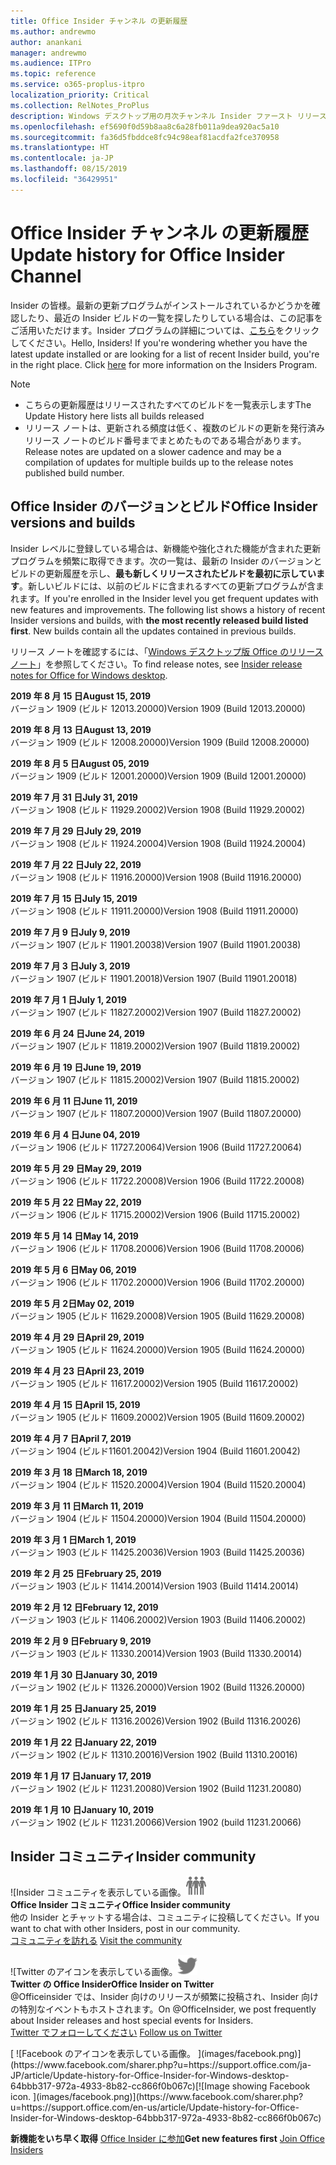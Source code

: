 ```yaml
---
title: Office Insider チャンネル の更新履歴
ms.author: andrewmo
author: anankani
manager: andrewmo
ms.audience: ITPro
ms.topic: reference
ms.service: o365-proplus-itpro
localization_priority: Critical
ms.collection: RelNotes_ProPlus
description: Windows デスクトップ用の月次チャンネル Insider ファースト リリースの更新履歴を Insider の皆様に提供します。
ms.openlocfilehash: ef5690f0d59b8aa8c6a28fb011a9dea920ac5a10
ms.sourcegitcommit: fa36d5fbddce8fc94c98eaf81acdfa2fce370958
ms.translationtype: HT
ms.contentlocale: ja-JP
ms.lasthandoff: 08/15/2019
ms.locfileid: "36429951"
---
```

# <a name="update-history-for-office-insider-channel"></a><span data-ttu-id="063cc-103">Office Insider チャンネル の更新履歴</span><span class="sxs-lookup"><span data-stu-id="063cc-103">Update history for Office Insider Channel</span></span>

<span data-ttu-id="063cc-p101">Insider の皆様。最新の更新プログラムがインストールされているかどうかを確認したり、最近の Insider ビルドの一覧を探したりしている場合は、この記事をご活用いただけます。Insider プログラムの詳細については、[こちら](https://insider.office.com/)をクリックしてください。</span><span class="sxs-lookup"><span data-stu-id="063cc-p101">Hello, Insiders! If you're wondering whether you have the latest update installed or are looking for a list of recent Insider build, you're in the right place. Click [here](https://insider.office.com/) for more information on the Insiders Program.</span></span>

> [!NOTE]
> - <span data-ttu-id="063cc-107">こちらの更新履歴はリリースされたすべてのビルドを一覧表示します</span><span class="sxs-lookup"><span data-stu-id="063cc-107">The Update History here lists all builds released</span></span>
> - <span data-ttu-id="063cc-108">リリース ノートは、更新される頻度は低く、複数のビルドの更新を発行済みリリース ノートのビルド番号までまとめたものである場合があります。</span><span class="sxs-lookup"><span data-stu-id="063cc-108">Release notes are updated on a slower cadence and may be a compilation of updates for multiple builds up to the release notes published build number.</span></span>



## <a name="office-insider-versions-and-builds"></a><span data-ttu-id="063cc-109">Office Insider のバージョンとビルド</span><span class="sxs-lookup"><span data-stu-id="063cc-109">Office Insider versions and builds</span></span>

<span data-ttu-id="063cc-p102">Insider レベルに登録している場合は、新機能や強化された機能が含まれた更新プログラムを頻繁に取得できます。次の一覧は、最新の Insider のバージョンとビルドの更新履歴を示し、**最も新しくリリースされたビルドを最初に示しています**。新しいビルドには、以前のビルドに含まれるすべての更新プログラムが含まれます。</span><span class="sxs-lookup"><span data-stu-id="063cc-p102">If you're enrolled in the Insider level you get frequent updates with new features and improvements. The following list shows a history of recent Insider versions and builds, with **the most recently released build listed first**. New builds contain all the updates contained in previous builds.</span></span> 

<span data-ttu-id="063cc-113">リリース ノートを確認するには、「[Windows デスクトップ版 Office のリリース ノート](https://docs.microsoft.com/ja-JP/OfficeUpdates/release-notes-office-insider)」を参照してください。</span><span class="sxs-lookup"><span data-stu-id="063cc-113">To find release notes, see [Insider release notes for Office for Windows desktop](https://docs.microsoft.com/en-us/OfficeUpdates/release-notes-office-insider).</span></span>

[//]: # (削除禁止)

<span data-ttu-id="063cc-115">**2019 年 8 月 15 日**</span><span class="sxs-lookup"><span data-stu-id="063cc-115">**August 15, 2019**</span></span><br/>
<span data-ttu-id="063cc-116">バージョン 1909 (ビルド 12013.20000)</span><span class="sxs-lookup"><span data-stu-id="063cc-116">Version 1909 (Build 12013.20000)</span></span><br/>

<span data-ttu-id="063cc-117">**2019 年 8 月 13 日**</span><span class="sxs-lookup"><span data-stu-id="063cc-117">**August 13, 2019**</span></span><br/>
<span data-ttu-id="063cc-118">バージョン 1909 (ビルド 12008.20000)</span><span class="sxs-lookup"><span data-stu-id="063cc-118">Version 1909 (Build 12008.20000)</span></span><br/>

<span data-ttu-id="063cc-119">**2019 年 8 月 5 日**</span><span class="sxs-lookup"><span data-stu-id="063cc-119">**August 05, 2019**</span></span><br/>
<span data-ttu-id="063cc-120">バージョン 1909 (ビルド 12001.20000)</span><span class="sxs-lookup"><span data-stu-id="063cc-120">Version 1909 (Build 12001.20000)</span></span><br/>

<span data-ttu-id="063cc-121">**2019 年 7 月 31 日**</span><span class="sxs-lookup"><span data-stu-id="063cc-121">**July 31, 2019**</span></span><br/>
<span data-ttu-id="063cc-122">バージョン 1908 (ビルド 11929.20002)</span><span class="sxs-lookup"><span data-stu-id="063cc-122">Version 1908 (Build 11929.20002)</span></span><br/>

<span data-ttu-id="063cc-123">**2019 年 7 月 29 日**</span><span class="sxs-lookup"><span data-stu-id="063cc-123">**July 29, 2019**</span></span><br/>
<span data-ttu-id="063cc-124">バージョン 1908 (ビルド 11924.20004)</span><span class="sxs-lookup"><span data-stu-id="063cc-124">Version 1908 (Build 11924.20004)</span></span><br/>

<span data-ttu-id="063cc-125">**2019 年 7 月 22 日**</span><span class="sxs-lookup"><span data-stu-id="063cc-125">**July 22, 2019**</span></span><br/>
<span data-ttu-id="063cc-126">バージョン 1908 (ビルド 11916.20000)</span><span class="sxs-lookup"><span data-stu-id="063cc-126">Version 1908 (Build 11916.20000)</span></span><br/>

<span data-ttu-id="063cc-127">**2019 年 7 月 15 日**</span><span class="sxs-lookup"><span data-stu-id="063cc-127">**July 15, 2019**</span></span><br/>
<span data-ttu-id="063cc-128">バージョン 1908 (ビルド 11911.20000)</span><span class="sxs-lookup"><span data-stu-id="063cc-128">Version 1908 (Build 11911.20000)</span></span><br/>

<span data-ttu-id="063cc-129">**2019 年 7 月 9 日**</span><span class="sxs-lookup"><span data-stu-id="063cc-129">**July 9, 2019**</span></span><br/>
<span data-ttu-id="063cc-130">バージョン 1907 (ビルド 11901.20038)</span><span class="sxs-lookup"><span data-stu-id="063cc-130">Version 1907 (Build 11901.20038)</span></span><br/>

<span data-ttu-id="063cc-131">**2019 年 7 月 3 日**</span><span class="sxs-lookup"><span data-stu-id="063cc-131">**July 3, 2019**</span></span><br/>
<span data-ttu-id="063cc-132">バージョン 1907 (ビルド 11901.20018)</span><span class="sxs-lookup"><span data-stu-id="063cc-132">Version 1907 (Build 11901.20018)</span></span><br/>

<span data-ttu-id="063cc-133">**2019 年 7 月 1 日**</span><span class="sxs-lookup"><span data-stu-id="063cc-133">**July 1, 2019**</span></span><br/>
<span data-ttu-id="063cc-134">バージョン 1907 (ビルド 11827.20002)</span><span class="sxs-lookup"><span data-stu-id="063cc-134">Version 1907 (Build 11827.20002)</span></span><br/>

<span data-ttu-id="063cc-135">**2019 年 6 月 24 日**</span><span class="sxs-lookup"><span data-stu-id="063cc-135">**June 24, 2019**</span></span><br/>
<span data-ttu-id="063cc-136">バージョン 1907 (ビルド 11819.20002)</span><span class="sxs-lookup"><span data-stu-id="063cc-136">Version 1907 (Build 11819.20002)</span></span><br/>

<span data-ttu-id="063cc-137">**2019 年 6 月 19 日**</span><span class="sxs-lookup"><span data-stu-id="063cc-137">**June 19, 2019**</span></span><br/>
<span data-ttu-id="063cc-138">バージョン 1907 (ビルド 11815.20002)</span><span class="sxs-lookup"><span data-stu-id="063cc-138">Version 1907 (Build 11815.20002)</span></span><br/>

<span data-ttu-id="063cc-139">**2019 年 6 月 11 日**</span><span class="sxs-lookup"><span data-stu-id="063cc-139">**June 11, 2019**</span></span><br/>
<span data-ttu-id="063cc-140">バージョン 1907 (ビルド 11807.20000)</span><span class="sxs-lookup"><span data-stu-id="063cc-140">Version 1907 (Build 11807.20000)</span></span><br/>

<span data-ttu-id="063cc-141">**2019 年 6 月 4 日**</span><span class="sxs-lookup"><span data-stu-id="063cc-141">**June 04, 2019**</span></span><br/>
<span data-ttu-id="063cc-142">バージョン 1906 (ビルド 11727.20064)</span><span class="sxs-lookup"><span data-stu-id="063cc-142">Version 1906 (Build 11727.20064)</span></span><br/>


<span data-ttu-id="063cc-143">**2019 年 5 月 29 日**</span><span class="sxs-lookup"><span data-stu-id="063cc-143">**May 29, 2019**</span></span><br/>
<span data-ttu-id="063cc-144">バージョン 1906 (ビルド 11722.20008)</span><span class="sxs-lookup"><span data-stu-id="063cc-144">Version 1906 (Build 11722.20008)</span></span><br/>

<span data-ttu-id="063cc-145">**2019 年 5 月 22 日**</span><span class="sxs-lookup"><span data-stu-id="063cc-145">**May 22, 2019**</span></span><br/> <span data-ttu-id="063cc-146">バージョン 1906 (ビルド 11715.20002)</span><span class="sxs-lookup"><span data-stu-id="063cc-146">Version 1906 (Build 11715.20002)</span></span><br/> 

<span data-ttu-id="063cc-147">**2019 年 5 月 14 日**</span><span class="sxs-lookup"><span data-stu-id="063cc-147">**May 14, 2019**</span></span><br/> <span data-ttu-id="063cc-148">バージョン 1906 (ビルド 11708.20006)</span><span class="sxs-lookup"><span data-stu-id="063cc-148">Version 1906 (Build 11708.20006)</span></span><br/>

<span data-ttu-id="063cc-149">**2019 年 5 月 6 日**</span><span class="sxs-lookup"><span data-stu-id="063cc-149">**May 06, 2019**</span></span><br/>
<span data-ttu-id="063cc-150">バージョン 1906 (ビルド 11702.20000)</span><span class="sxs-lookup"><span data-stu-id="063cc-150">Version 1906 (Build 11702.20000)</span></span><br/>

<span data-ttu-id="063cc-151">**2019 年 5 月 2日**</span><span class="sxs-lookup"><span data-stu-id="063cc-151">**May 02, 2019**</span></span><br/>
<span data-ttu-id="063cc-152">バージョン 1905 (ビルド 11629.20008)</span><span class="sxs-lookup"><span data-stu-id="063cc-152">Version 1905 (Build 11629.20008)</span></span><br/>

<span data-ttu-id="063cc-153">**2019 年 4 月 29 日**</span><span class="sxs-lookup"><span data-stu-id="063cc-153">**April 29, 2019**</span></span><br/>
<span data-ttu-id="063cc-154">バージョン 1905 (ビルド 11624.20000)</span><span class="sxs-lookup"><span data-stu-id="063cc-154">Version 1905 (Build 11624.20000)</span></span><br/>

<span data-ttu-id="063cc-155">**2019 年 4 月 23 日**</span><span class="sxs-lookup"><span data-stu-id="063cc-155">**April 23, 2019**</span></span><br/> <span data-ttu-id="063cc-156">バージョン 1905 (ビルド 11617.20002)</span><span class="sxs-lookup"><span data-stu-id="063cc-156">Version 1905 (Build 11617.20002)</span></span><br/>

<span data-ttu-id="063cc-157">**2019 年 4 月 15 日**</span><span class="sxs-lookup"><span data-stu-id="063cc-157">**April 15, 2019**</span></span><br/> <span data-ttu-id="063cc-158">バージョン 1905 (ビルド 11609.20002)</span><span class="sxs-lookup"><span data-stu-id="063cc-158">Version 1905 (Build 11609.20002)</span></span><br/>

<span data-ttu-id="063cc-159">**2019 年 4 月 7 日**</span><span class="sxs-lookup"><span data-stu-id="063cc-159">**April 7, 2019**</span></span><br/> <span data-ttu-id="063cc-160">バージョン 1904 (ビルド11601.20042)</span><span class="sxs-lookup"><span data-stu-id="063cc-160">Version 1904 (Build 11601.20042)</span></span><br/>

<span data-ttu-id="063cc-161">**2019 年 3 月 18 日**</span><span class="sxs-lookup"><span data-stu-id="063cc-161">**March 18, 2019**</span></span><br/> <span data-ttu-id="063cc-162">バージョン 1904 (ビルド 11520.20004)</span><span class="sxs-lookup"><span data-stu-id="063cc-162">Version 1904 (Build 11520.20004)</span></span><br/>

<span data-ttu-id="063cc-163">**2019 年 3 月 11 日**</span><span class="sxs-lookup"><span data-stu-id="063cc-163">**March 11, 2019**</span></span><br/> <span data-ttu-id="063cc-164">バージョン 1904 (ビルド 11504.20000)</span><span class="sxs-lookup"><span data-stu-id="063cc-164">Version 1904 (Build 11504.20000)</span></span><br/>

<span data-ttu-id="063cc-165">**2019 年 3 月 1 日**</span><span class="sxs-lookup"><span data-stu-id="063cc-165">**March 1, 2019**</span></span><br/> <span data-ttu-id="063cc-166">バージョン 1903 (ビルド 11425.20036)</span><span class="sxs-lookup"><span data-stu-id="063cc-166">Version 1903 (Build 11425.20036)</span></span><br/> 

<span data-ttu-id="063cc-167">**2019 年 2 月 25 日**</span><span class="sxs-lookup"><span data-stu-id="063cc-167">**February 25, 2019**</span></span><br/> <span data-ttu-id="063cc-168">バージョン 1903 (ビルド 11414.20014)</span><span class="sxs-lookup"><span data-stu-id="063cc-168">Version 1903 (Build 11414.20014)</span></span><br/> 

<span data-ttu-id="063cc-169">**2019 年 2 月 12 日**</span><span class="sxs-lookup"><span data-stu-id="063cc-169">**February 12, 2019**</span></span><br/> <span data-ttu-id="063cc-170">バージョン 1903 (ビルド 11406.20002)</span><span class="sxs-lookup"><span data-stu-id="063cc-170">Version 1903 (Build 11406.20002)</span></span><br/> 

<span data-ttu-id="063cc-171">**2019 年 2 月 9 日**</span><span class="sxs-lookup"><span data-stu-id="063cc-171">**February 9, 2019**</span></span><br/> <span data-ttu-id="063cc-172">バージョン 1903 (ビルド 11330.20014)</span><span class="sxs-lookup"><span data-stu-id="063cc-172">Version 1903 (Build 11330.20014)</span></span><br/> 

<span data-ttu-id="063cc-173">**2019 年 1 月 30 日**</span><span class="sxs-lookup"><span data-stu-id="063cc-173">**January 30, 2019**</span></span><br/> <span data-ttu-id="063cc-174">バージョン 1902 (ビルド 11326.20000)</span><span class="sxs-lookup"><span data-stu-id="063cc-174">Version 1902 (Build 11326.20000)</span></span><br/> 

<span data-ttu-id="063cc-175">**2019 年 1 月 25 日**</span><span class="sxs-lookup"><span data-stu-id="063cc-175">**January 25, 2019**</span></span><br/> <span data-ttu-id="063cc-176">バージョン 1902 (ビルド 11316.20026)</span><span class="sxs-lookup"><span data-stu-id="063cc-176">Version 1902 (Build 11316.20026)</span></span><br/> 

<span data-ttu-id="063cc-177">**2019 年 1 月 22 日**</span><span class="sxs-lookup"><span data-stu-id="063cc-177">**January 22, 2019**</span></span><br/> <span data-ttu-id="063cc-178">バージョン 1902 (ビルド 11310.20016)</span><span class="sxs-lookup"><span data-stu-id="063cc-178">Version 1902 (Build 11310.20016)</span></span><br/> 

<span data-ttu-id="063cc-179">**2019 年 1 月 17 日**</span><span class="sxs-lookup"><span data-stu-id="063cc-179">**January 17, 2019**</span></span><br/> <span data-ttu-id="063cc-180">バージョン 1902 (ビルド 11231.20080)</span><span class="sxs-lookup"><span data-stu-id="063cc-180">Version 1902 (Build 11231.20080)</span></span><br/>

<span data-ttu-id="063cc-181">**2019 年 1 月 10 日**</span><span class="sxs-lookup"><span data-stu-id="063cc-181">**January 10, 2019**</span></span><br/> <span data-ttu-id="063cc-182">バージョン 1902 (ビルド 11231.20066)</span><span class="sxs-lookup"><span data-stu-id="063cc-182">Version 1902 (build 11231.20066)</span></span><br/> 


## <a name="insider-community"></a><span data-ttu-id="063cc-183">Insider コミュニティ</span><span class="sxs-lookup"><span data-stu-id="063cc-183">Insider community</span></span>

<span data-ttu-id="063cc-184">![Insider コミュニティを表示している画像。</span><span class="sxs-lookup"><span data-stu-id="063cc-184">![Image showing insider community.</span></span> ](images/insidercommunity.png) <br/>
<span data-ttu-id="063cc-185">**Office Insider コミュニティ**</span><span class="sxs-lookup"><span data-stu-id="063cc-185">**Office Insider community**</span></span><br/> <span data-ttu-id="063cc-186">他の Insider とチャットする場合は、コミュニティに投稿してください。</span><span class="sxs-lookup"><span data-stu-id="063cc-186">If you want to chat with other Insiders, post in our community.</span></span><br/><span data-ttu-id="063cc-187"> 
[コミュニティを訪れる](https://go.microsoft.com/fwlink/?linkid=843493)</span><span class="sxs-lookup"><span data-stu-id="063cc-187"> 
[Visit the community](https://go.microsoft.com/fwlink/?linkid=843493)</span></span><br/> 

<span data-ttu-id="063cc-188">![Twitter のアイコンを表示している画像。</span><span class="sxs-lookup"><span data-stu-id="063cc-188">![Image showing twitter icon.</span></span> ](images/twitter.png)<br/>
<span data-ttu-id="063cc-189">**Twitter の Office Insider**</span><span class="sxs-lookup"><span data-stu-id="063cc-189">**Office Insider on Twitter**</span></span><br/> <span data-ttu-id="063cc-190">@Officeinsider では、Insider 向けのリリースが頻繁に投稿され、Insider 向けの特別なイベントもホストされます。</span><span class="sxs-lookup"><span data-stu-id="063cc-190">On @OfficeInsider, we post frequently about Insider releases and host special events for Insiders.</span></span><br/><span data-ttu-id="063cc-191"> 
[Twitter でフォローしてください](https://go.microsoft.com/fwlink/?linkid=717717)</span><span class="sxs-lookup"><span data-stu-id="063cc-191"> 
[Follow us on Twitter](https://go.microsoft.com/fwlink/?linkid=717717)</span></span><br/> 

<span data-ttu-id="063cc-192">
  [
  ![Facebook のアイコンを表示している画像。 ](images/facebook.png)](https://www.facebook.com/sharer.php?u=https://support.office.com/ja-JP/article/Update-history-for-Office-Insider-for-Windows-desktop-64bbb317-972a-4933-8b82-cc866f0b067c)</span><span class="sxs-lookup"><span data-stu-id="063cc-192">[![Image showing Facebook icon. ](images/facebook.png)](https://www.facebook.com/sharer.php?u=https://support.office.com/en-us/article/Update-history-for-Office-Insider-for-Windows-desktop-64bbb317-972a-4933-8b82-cc866f0b067c)</span></span>


<span data-ttu-id="063cc-193">**新機能をいち早く取得**
[Office Insider に参加](https://insider.office.com/)</span><span class="sxs-lookup"><span data-stu-id="063cc-193">**Get new features first**
[Join Office Insiders](https://insider.office.com/)</span></span>